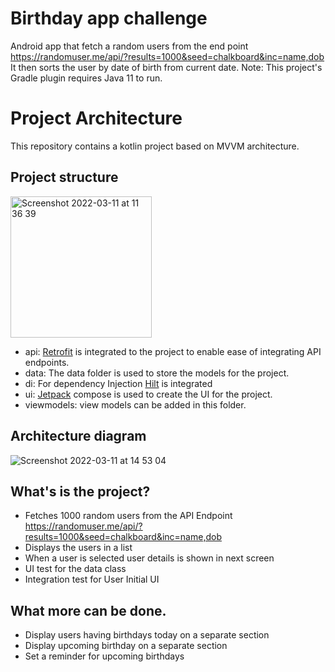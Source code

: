 # Birthday app challenge

Android app that fetch a random users from the end point https://randomuser.me/api/?results=1000&seed=chalkboard&inc=name,dob
It then sorts the user by date of birth from current date.
Note: This project's Gradle plugin requires Java 11 to run.

# Project Architecture
This repository contains a kotlin project based on MVVM architecture.

## Project structure

<img width="226" alt="Screenshot 2022-03-11 at 11 36 39" src="https://user-images.githubusercontent.com/62835354/157862675-8013011e-a84a-44ab-8273-7aea36b965e5.png">

* api: [Retrofit](https://square.github.io/retrofit/) is integrated to the project to enable ease of integrating API endpoints.
* data: The data folder is used to store the models for the project.
* di: For dependency Injection [Hilt](https://developer.android.com/training/dependency-injection/hilt-android) is integrated
* ui: [Jetpack](https://developer.android.com/jetpack/compose) compose is used to create the UI for the project.
* viewmodels: view models can be added in this folder.

## Architecture diagram

![Screenshot 2022-03-11 at 14 53 04](https://user-images.githubusercontent.com/62835354/157891102-7442eeec-3561-4440-96fb-da9282a662c1.png)

## What's is the project?

* Fetches 1000 random users from the API Endpoint  https://randomuser.me/api/?results=1000&seed=chalkboard&inc=name,dob
* Displays the users in a list
* When a user is selected user details is shown in next screen
* UI test for the data class
* Integration test for User Initial UI

## What more can be done.

* Display users having birthdays today on a separate section
* Display upcoming birthday on a separate section
* Set a reminder for upcoming birthdays
